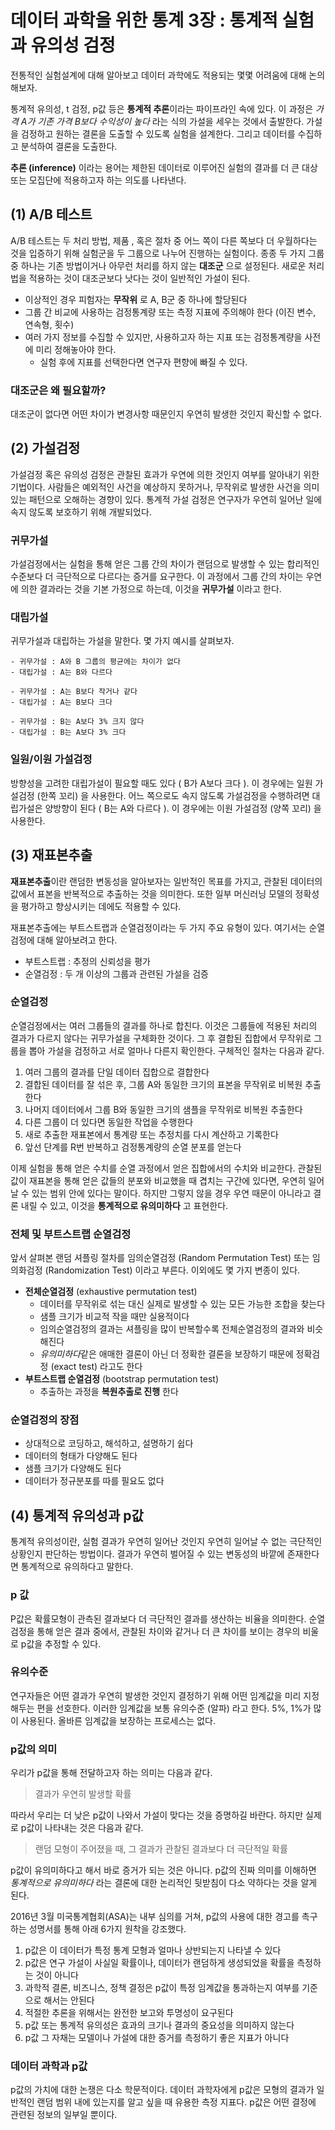 # 데이터 과학을 위한 통계 3장 : 통계적 실험과 유의성 검정

전통적인 실험설계에 대해 알아보고 데이터 과학에도 적용되는 몇몇 어려움에 대해 논의해보자. 

통계적 유의성, t 검정, p값 등은 **통계적 추론**이라는 파이프라인 속에 있다. 이 과정은 *가격 A가 기존 가격 B보다 수익성이 높다* 라는 식의 가설을 세우는 것에서 출발한다. 가설을 검정하고 원하는 결론을 도출할 수 있도록 실험을 설계한다. 그리고 데이터를 수집하고 분석하여 결론을 도출한다.

**추론 (inference)** 이라는 용어는 제한된 데이터로 이루어진 실험의 결과를 더 큰 대상 또는 모집단에 적용하고자 하는 의도를 나타낸다.

## (1) A/B 테스트

A/B 테스트는 두 처리 방법, 제품 , 혹은 절차 중 어느 쪽이 다른 쪽보다 더 우월하다는 것을 입증하기 위해 실험군을 두 그룹으로 나누어 진행하는 실험이다. 종종 두 가지 그룹 중 하나는 기존 방법이거나 아무런 처리를 하지 않는 **대조군** 으로 설정된다. 새로운 처리법을 적용하는 것이 대조군보다 낫다는 것이 일반적인 가설이 된다.

- 이상적인 경우 피험자는 **무작위** 로 A, B군 중 하나에 할당된다
- 그룹 간 비교에 사용하는 검정통계량 또는 측정 지표에 주의해야 한다 (이진 변수, 연속형, 횟수)
- 여러 가지 정보를 수집할 수 있지만, 사용하고자 하는 지표 또는 검정통계량을 사전에 미리 정해놓아야 한다. 
    - 실험 후에 지표를 선택한다면 연구자 편향에 빠질 수 있다.

### 대조군은 왜 필요할까?

대조군이 없다면 어떤 차이가 변경사항 때문인지 우연히 발생한 것인지 확신할 수 없다. 

## (2) 가설검정

가설검정 혹은 유의성 검정은 관찰된 효과가 우연에 의한 것인지 여부를 알아내기 위한 기법이다. 
사람들은 예외적인 사건을 예상하지 못하거나, 무작위로 발생한 사건을 의미있는 패턴으로 오해하는 경향이 있다. 
통계적 가설 검정은 연구자가 우연히 일어난 일에 속지 않도록 보호하기 위해 개발되었다.

### 귀무가설

가설검정에서는 실험을 통해 얻은 그룹 간의 차이가 랜덤으로 발생할 수 있는 합리적인 수준보다 더 극단적으로 다르다는 증거를 요구한다. 
이 과정에서 그룹 간의 차이는 우연에 의한 결과라는 것을 기본 가정으로 하는데, 이것을 **귀무가설** 이라고 한다.

### 대립가설

귀무가설과 대립하는 가설을 말한다. 몇 가지 예시를 살펴보자.

```
- 귀무가설 : A와 B 그룹의 평균에는 차이가 없다
- 대립가설 : A는 B와 다르다

- 귀무가설 : A는 B보다 작거나 같다
- 대립가설 : A는 B보다 크다

- 귀무가설 : B는 A보다 3% 크지 않다
- 대립가설 : B는 A보다 3% 크다
```

### 일원/이원 가설검정

방향성을 고려한 대립가설이 필요할 때도 있다 ( B가 A보다 크다 ). 이 경우에는 일원 가설검정 (한쪽 꼬리) 을 사용한다. 
어느 쪽으로도 속지 않도록 가설검정을 수행하려면 대립가설은 양방향이 된다 ( B는 A와 다르다 ). 이 경우에는 이원 가설검정 (양쪽 꼬리) 을 사용한다.

## (3) 재표본추출

**재표본추출**이란 랜덤한 변동성을 알아보자는 일반적인 목표를 가지고, 관찰된 데이터의 값에서 표본을 반복적으로 추출하는 것을 의미한다. 
또한 일부 머신러닝 모델의 정확성을 평가하고 향상시키는 데에도 적용할 수 있다. 

재표본추출에는 부트스트랩과 순열검정이라는 두 가지 주요 유형이 있다. 여기서는 순열검정에 대해 알아보려고 한다.

* 부트스트랩 : 추정의 신뢰성을 평가
* 순열검정 : 두 개 이상의 그룹과 관련된 가설을 검증

### 순열검정

순열검정에서는 여러 그룹들의 결과를 하나로 합친다. 
이것은 그룹들에 적용된 처리의 결과가 다르지 않다는 귀무가설을 구체화한 것이다. 
그 후 결합된 집합에서 무작위로 그룹을 뽑아 가설을 검정하고 서로 얼마나 다른지 확인한다. 
구체적인 절차는 다음과 같다.

1. 여러 그룹의 결과를 단일 데이터 집합으로 결합한다
2. 결합된 데이터를 잘 섞은 후, 그룹 A와 동일한 크기의 표본을 무작위로 비복원 추출한다
3. 나머지 데이터에서 그룹 B와 동일한 크기의 샘플을 무작위로 비복원 추출한다
4. 다른 그룹이 더 있다면 동일한 작업을 수행한다
5. 새로 추출한 재표본에서 통계량 또는 추정치를 다시 계산하고 기록한다
6. 앞선 단계를 R번 반복하고 검정통계량의 순열 분포를 얻는다

이제 실험을 통해 얻은 수치를 순열 과정에서 얻은 집합에서의 수치와 비교한다. 
관찰된 값이 재표본을 통해 얻은 값들의 분포와 비교했을 때 겹치는 구간에 있다면, 우연히 일어날 수 있는 범위 안에 있다는 말이다. 
하지만 그렇지 않을 경우 우연 때문이 아니라고 결론 내릴 수 있고, 이것을 **통계적으로 유의미하다** 고 표현한다.

### 전체 및 부트스트랩 순열검정

앞서 살펴본 랜덤 셔플링 절차를 임의순열검정 (Random Permutation Test) 또는 임의화검정 (Randomization Test) 이라고 부른다. 
이외에도 몇 가지 변종이 있다.

- **전체순열검정** (exhaustive permutation test)
    - 데이터를 무작위로 섞는 대신 실제로 발생할 수 있는 모든 가능한 조합을 찾는다
    - 샘플 크기가 비교적 작을 때만 실용적이다
    - 임의순열검정의 결과는 셔플링을 많이 반복할수록 전체순열검정의 결과와 비슷해진다
    - *유의미하다*같은 애매한 결론이 아닌 더 정확한 결론을 보장하기 때문에 정확검정 (exact test) 라고도 한다
- **부트스트랩 순열검정** (bootstrap permutation test)
    - 추출하는 과정을 **복원추출로 진행** 한다

### 순열검정의 장점

- 상대적으로 코딩하고, 해석하고, 설명하기 쉽다
- 데이터의 형태가 다양해도 된다
- 샘플 크기가 다양해도 된다
- 데이터가 정규분포를 따를 필요도 없다

## (4) 통계적 유의성과 p값

통계적 유의성이란, 실험 결과가 우연히 일어난 것인지 우연히 일어날 수 없는 극단적인 상황인지 판단하는 방법이다. 결과가 우연히 벌어질 수 있는 변동성의 바깥에 존재한다면 통계적으로 유의하다고 말한다.

### p 값

P값은 확률모형이 관측된 결과보다 더 극단적인 결과를 생산하는 비율을 의미한다. 순열검정을 통해 얻은 결과 중에서, 관찰된 차이와 같거나 더 큰 차이를 보이는 경우의 비울로 p값을 추정할 수 있다.

### 유의수준

연구자들은 어떤 결과가 우연히 발생한 것인지 결정하기 위해 어떤 임계값을 미리 지정해두는 편을 선호한다. 이러한 임계값을 보통 유의수준 (알파) 라고 한다. 5%, 1%가 많이 사용된다. 올바른 임계값을 보장하는 프로세스는 없다. 

### p값의 의미

우리가 p값을 통해 전달하고자 하는 의미는 다음과 같다.

> 결과가 우연히 발생할 확률

따라서 우리는 더 낮은 p값이 나와서 가설이 맞다는 것을 증명하길 바란다. 하지만 실제로 p값이 나타내는 것은 다음과 같다.

> 랜덤 모형이 주어졌을 때, 그 결과가 관찰된 결과보다 더 극단적일 확률

p값이 유의미하다고 해서 바로 증거가 되는 것은 아니다. p값의 진짜 의미를 이해하면 *통계적으로  유의미하다* 라는 결론에 대한 논리적인 뒷받침이 다소 약하다는 것을 알게 된다.

2016년 3월 미국통계협회(ASA)는 내부 심의를 거쳐, p값의 사용에 대한 경고를 촉구하는 성명서를 통해 아래 6가지 원착을 강조했다.

1. p값은 이 데이터가 특정 통계 모형과 얼마나 상반되는지 나타낼 수 있다
2. p값은 연구 가설이 사실일 확률이나, 데이터가 랜덤하게 생성되었을 확률을 측정하는 것이 아니다
3. 과학적 결론, 비즈니스, 정책 결정은 p값이 특정 임계값을 통과하는지 여부를 기준으로 해서는 안된다
4. 적절한 추론을 위해서는 완전한 보고와 투명성이 요구된다
5. p값 또는 통계적 유의성은 효과의 크기나 결과의 중요성을 의미하지 않는다
6. p값 그 자채는 모델이나 가설에 대한 증거를 측정하기 좋은 지표가 아니다

### 데이터 과학과 p값

p값의 가치에 대한 논쟁은 다소 학문적이다. 데이터 과학자에게 p값은 모형의 결과가 일반적인 랜덤 범위 내에 있는지를 알고 싶을 때 유용한 측정 지표다. p값은 어떤 결정에 관련된 정보의 일부일 뿐이다.
